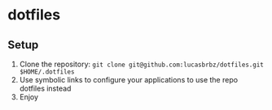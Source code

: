 # dotfiles

## Setup

1. Clone the repository: `git clone git@github.com:lucasbrbz/dotfiles.git $HOME/.dotfiles`
2. Use symbolic links to configure your applications to use the repo dotfiles instead
3. Enjoy
